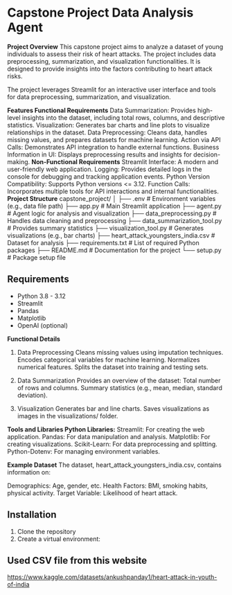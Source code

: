 # Capstone Project Data Analysis Agent

**Project Overview**
This capstone project aims to analyze a dataset of young individuals to assess their risk of heart attacks. The project includes data preprocessing, summarization, and visualization functionalities. It is designed to provide insights into the factors contributing to heart attack risks.

The project leverages Streamlit for an interactive user interface and tools for data preprocessing, summarization, and visualization.

**Features
Functional Requirements**
Data Summarization: Provides high-level insights into the dataset, including total rows, columns, and descriptive statistics.
Visualization: Generates bar charts and line plots to visualize relationships in the dataset.
Data Preprocessing: Cleans data, handles missing values, and prepares datasets for machine learning.
Action via API Calls: Demonstrates API integration to handle external functions.
Business Information in UI: Displays preprocessing results and insights for decision-making.
**Non-Functional Requirements**
Streamlit Interface: A modern and user-friendly web application.
Logging: Provides detailed logs in the console for debugging and tracking application events.
Python Version Compatibility: Supports Python versions <= 3.12.
Function Calls: Incorporates multiple tools for API interactions and internal functionalities.
**Project Structure**
capstone_project/
│
├── .env                      # Environment variables (e.g., data file path)
├── app.py                    # Main Streamlit application
├── agent.py                  # Agent logic for analysis and visualization
├── data_preprocessing.py     # Handles data cleaning and preprocessing
├── data_summarization_tool.py # Provides summary statistics
├── visualization_tool.py     # Generates visualizations (e.g., bar charts)
├── heart_attack_youngsters_india.csv # Dataset for analysis
├── requirements.txt          # List of required Python packages
├── README.md                 # Documentation for the project
└── setup.py                  # Package setup file

## Requirements
- Python 3.8 - 3.12
- Streamlit
- Pandas
- Matplotlib
- OpenAI (optional)

  
**Functional Details**

1. Data Preprocessing
Cleans missing values using imputation techniques.
Encodes categorical variables for machine learning.
Normalizes numerical features.
Splits the dataset into training and testing sets.

2. Data Summarization
Provides an overview of the dataset:
Total number of rows and columns.
Summary statistics (e.g., mean, median, standard deviation).

3. Visualization
Generates bar and line charts.
Saves visualizations as images in the visualizations/ folder.

**Tools and Libraries
Python Libraries:**
Streamlit: For creating the web application.
Pandas: For data manipulation and analysis.
Matplotlib: For creating visualizations.
Scikit-Learn: For data preprocessing and splitting.
Python-Dotenv: For managing environment variables.

**Example Dataset**
The dataset, heart_attack_youngsters_india.csv, contains information on:

Demographics: Age, gender, etc.
Health Factors: BMI, smoking habits, physical activity.
Target Variable: Likelihood of heart attack.

## Installation
1. Clone the repository
2. Create a virtual environment:

## Used CSV file from this website
https://www.kaggle.com/datasets/ankushpanday1/heart-attack-in-youth-of-india
